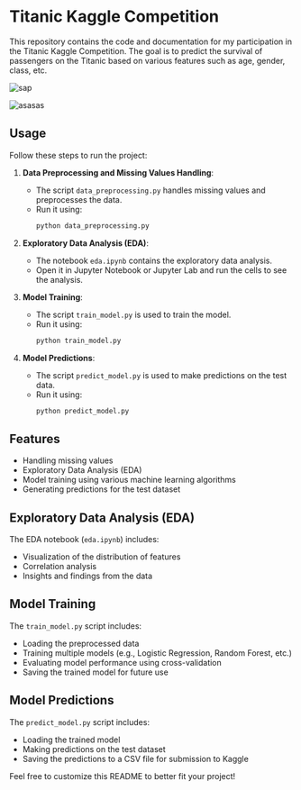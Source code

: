 # Titanic Kaggle Competition

This repository contains the code and documentation for my participation in the Titanic Kaggle Competition. The goal is to predict the survival of passengers on the Titanic based on various features such as age, gender, class, etc.

![sap](https://github.com/Hammad112/Titanic-Survival-Predictor/assets/95902997/3056f73e-d2db-4937-89b7-9afe7a341601)

![asasas](https://github.com/Hammad112/Titanic-Survival-Predictor/assets/95902997/59df88ef-a395-4903-bb02-601d39f7dc6d)

## Usage

Follow these steps to run the project:

1. **Data Preprocessing and Missing Values Handling**:
   - The script `data_preprocessing.py` handles missing values and preprocesses the data.
   - Run it using:
     ```bash
     python data_preprocessing.py
     ```

2. **Exploratory Data Analysis (EDA)**:
   - The notebook `eda.ipynb` contains the exploratory data analysis.
   - Open it in Jupyter Notebook or Jupyter Lab and run the cells to see the analysis.

3. **Model Training**:
   - The script `train_model.py` is used to train the model.
   - Run it using:
     ```bash
     python train_model.py
     ```

4. **Model Predictions**:
   - The script `predict_model.py` is used to make predictions on the test data.
   - Run it using:
     ```bash
     python predict_model.py
     ```

## Features

- Handling missing values
- Exploratory Data Analysis (EDA)
- Model training using various machine learning algorithms
- Generating predictions for the test dataset

## Exploratory Data Analysis (EDA)

The EDA notebook (`eda.ipynb`) includes:

- Visualization of the distribution of features
- Correlation analysis
- Insights and findings from the data

## Model Training

The `train_model.py` script includes:

- Loading the preprocessed data
- Training multiple models (e.g., Logistic Regression, Random Forest, etc.)
- Evaluating model performance using cross-validation
- Saving the trained model for future use

## Model Predictions

The `predict_model.py` script includes:

- Loading the trained model
- Making predictions on the test dataset
- Saving the predictions to a CSV file for submission to Kaggle


Feel free to customize this README to better fit your project!
